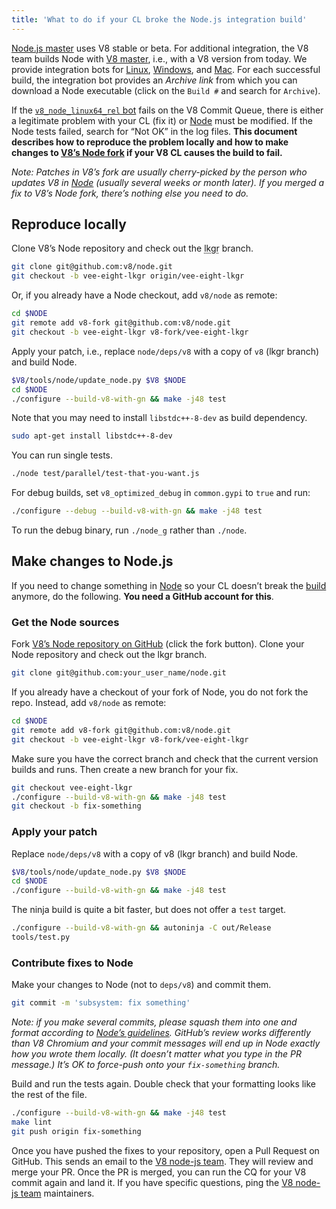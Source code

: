 ```yaml
---
title: 'What to do if your CL broke the Node.js integration build'
---
```

[Node.js master](https://github.com/nodejs/node) uses V8 stable or beta. For additional integration, the V8 team builds Node with [V8 master](https://chromium.googlesource.com/v8/v8.git), i.e., with a V8 version from today. We provide integration bots for [Linux](https://ci.chromium.org/p/v8/builders/luci.v8.ci/V8%20Linux64%20-%20node.js%20integration), [Windows](https://ci.chromium.org/p/v8/builders/luci.v8.ci/V8%20Win64%20-%20node.js%20integration), and [Mac](https://ci.chromium.org/p/v8/builders/luci.v8.ci/V8%20Mac64%20-%20node.js%20integration). For each successful build, the integration bot provides an *Archive link* from which you can download a Node executable (click on the `Build #` and search for `Archive`).

If the [`v8_node_linux64_rel` bot](https://ci.chromium.org/p/v8/builders/luci.v8.try/v8_node_linux64_rel) fails on the V8 Commit Queue, there is either a legitimate problem with your CL (fix it) or [Node](https://github.com/v8/node/) must be modified. If the Node tests failed, search for “Not OK” in the log files. **This document describes how to reproduce the problem locally and how to make changes to [V8’s Node fork](https://github.com/v8/node/) if your V8 CL causes the build to fail.**

*Note: Patches in V8’s fork are usually cherry-picked by the person who updates V8 in [Node](https://github.com/nodejs/node) (usually several weeks or month later). If you merged a fix to V8’s Node fork, there’s nothing else you need to do.*

## Reproduce locally

Clone V8’s Node repository and check out the <abbr title="last known good revision">lkgr</abbr> branch.

```bash
git clone git@github.com:v8/node.git
git checkout -b vee-eight-lkgr origin/vee-eight-lkgr
```

Or, if you already have a Node checkout, add `v8/node` as remote:

```bash
cd $NODE
git remote add v8-fork git@github.com:v8/node.git
git checkout -b vee-eight-lkgr v8-fork/vee-eight-lkgr
```

Apply your patch, i.e., replace `node/deps/v8` with a copy of `v8` (lkgr branch) and build Node.

```bash
$V8/tools/node/update_node.py $V8 $NODE
cd $NODE
./configure --build-v8-with-gn && make -j48 test
```

Note that you may need to install `libstdc++-8-dev` as build dependency.

```bash
sudo apt-get install libstdc++-8-dev
```

You can run single tests.

```bash
./node test/parallel/test-that-you-want.js
```

For debug builds, set `v8_optimized_debug` in `common.gypi` to `true` and run:

```bash
./configure --debug --build-v8-with-gn && make -j48 test
```

To run the debug binary, run `./node_g` rather than `./node`.

## Make changes to Node.js

If you need to change something in [Node](https://github.com/v8/node/) so your CL doesn’t break the [build](https://ci.chromium.org/p/v8/builders/luci.v8.ci/V8%20Linux64%20-%20node.js%20integration) anymore, do the following. **You need a GitHub account for this**.

### Get the Node sources

Fork [V8’s Node repository on GitHub](https://github.com/v8/node/) (click the fork button). Clone your Node repository and check out the lkgr branch.

```bash
git clone git@github.com:your_user_name/node.git
```

If you already have a checkout of your fork of Node, you do not fork the repo. Instead, add `v8/node` as remote:

```bash
cd $NODE
git remote add v8-fork git@github.com:v8/node.git
git checkout -b vee-eight-lkgr v8-fork/vee-eight-lkgr
```

Make sure you have the correct branch and check that the current version builds and runs. Then create a new branch for your fix.

```bash
git checkout vee-eight-lkgr
./configure --build-v8-with-gn && make -j48 test
git checkout -b fix-something
```

### Apply your patch

Replace `node/deps/v8` with a copy of v8 (lkgr branch) and build Node.

```bash
$V8/tools/node/update_node.py $V8 $NODE
cd $NODE
./configure --build-v8-with-gn && make -j48 test
```

The ninja build is quite a bit faster, but does not offer a `test` target.

```bash
./configure --build-v8-with-gn && autoninja -C out/Release
tools/test.py
```

### Contribute fixes to Node

Make your changes to Node (not to `deps/v8`) and commit them.

```bash
git commit -m 'subsystem: fix something'
```

*Note: if you make several commits, please squash them into one and format according to [Node’s guidelines](https://github.com/nodejs/node/blob/master/CONTRIBUTING.md#commit-guidelines). GitHub’s review works differently than V8 Chromium and your commit messages will end up in Node exactly how you wrote them locally. (It doesn’t matter what you type in the PR message.) It’s OK to force-push onto your `fix-something` branch.*

Build and run the tests again. Double check that your formatting looks like the rest of the file.

```bash
./configure --build-v8-with-gn && make -j48 test
make lint
git push origin fix-something
```

Once you have pushed the fixes to your repository, open a Pull Request on GitHub. This sends an email to the [V8 node-js team](https://github.com/orgs/v8/teams/node-js). They will review and merge your PR. Once the PR is merged, you can run the CQ for your V8 commit again and land it. If you have specific questions, ping the [V8 node-js team](https://github.com/orgs/v8/teams/node-js) maintainers.
